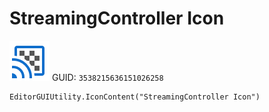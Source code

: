 # StreamingController Icon
![](/img/StreamingController%20Icon.png)
GUID: `3538215636151026258`
```
EditorGUIUtility.IconContent("StreamingController Icon")
```
